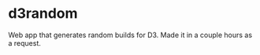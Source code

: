 d3random
========

Web app that generates random builds for D3.  Made it in a couple hours as a request.
